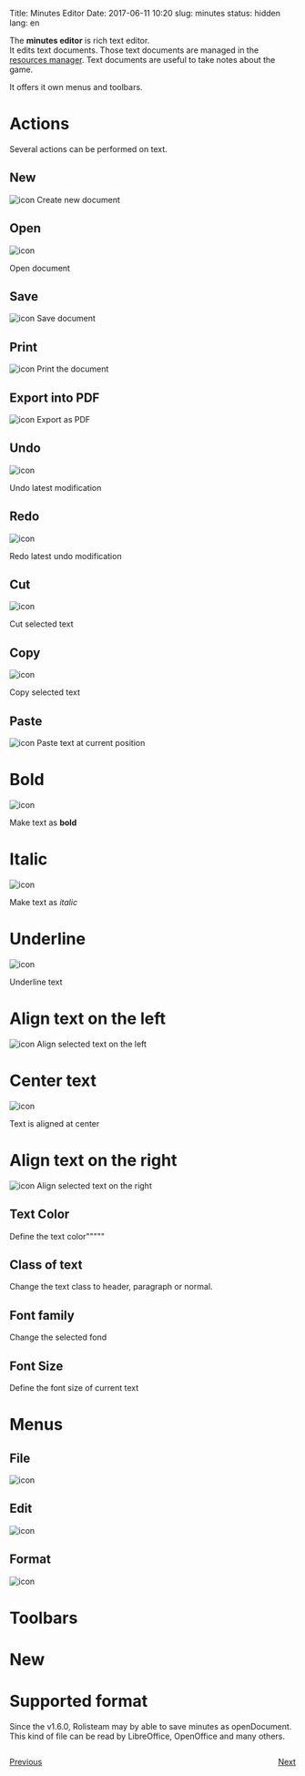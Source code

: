 Title: Minutes Editor
Date: 2017-06-11 10:20
slug: minutes
status: hidden
lang: en

The **minutes editor** is rich text editor.  
It edits text documents. Those text documents are managed in the [resources manager]({filename}10_resources.md).
Text documents are useful to take notes about the game.

It offers it own menus and toolbars.
# Actions

Several actions can be performed on text.
## New

![icon]({static}/images/minutes/win/filenew.png)
Create new document

## Open
![icon]({static}/images/minutes/win/fileopen.png)

Open document

## Save
![icon]({static}/images/minutes/win/filesave.png)
Save document

## Print
![icon]({static}/images/minutes/win/fileprint.png)
Print the document

## Export into PDF
![icon]({static}/images/minutes/win/exportpdf.png)
Export as PDF

## Undo
![icon]({static}/images/minutes/win/editundo.png)

Undo latest modification

## Redo
![icon]({static}/images/minutes/win/editredo.png)

Redo latest undo modification

## Cut
![icon]({static}/images/minutes/win/editcut.png)

Cut selected text

## Copy
![icon]({static}/images/minutes/win/editcopy.png)

Copy selected text
## Paste
![icon]({static}/images/minutes/win/editpaste.png)
Paste text at current position

# Bold
![icon]({static}/images/minutes/win/textbold.png)

Make text as **bold**

# Italic
![icon]({static}/images/minutes/win/textitalic.png)

Make text as *italic*
# Underline
![icon]({static}/images/minutes/win/textunder.png)

Underline text

# Align text on the left
![icon]({static}/images/minutes/win/textleft.png)
Align selected text on the left
# Center text
![icon]({static}/images/minutes/win/textcenter.png)

Text is aligned at center

# Align text on the right 
![icon]({static}/images/minutes/win/textright.png)
Align selected text on the right

## Text Color

Define the text color"""""

## Class of text
Change the text class to header, paragraph or normal.

## Font family
Change the selected fond

## Font Size
Define the font size of current text

# Menus

## File
![icon]({static}/images/panel/menu_edit_noteeditor.jpg)

## Edit
![icon]({static}/images/panel/menu_2_noteeditor.jpg)



## Format
![icon]({static}/images/panel/menu_format_noteeditor.jpg)

# Toolbars

# New


# Supported format

Since the v1.6.0, Rolisteam may by able to save minutes as openDocument.
This kind of file can be read by LibreOffice, OpenOffice and many
others.


<p style="text-align: left; width:49%;  display: inline-block;"><a href="/vectorialMap.html">Previous</a></p>
<p style="text-align: right; width:50%;  display: inline-block;"><a href="/sharednotes.html">Next</a></p>
